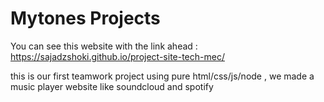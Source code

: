 # Mytones Projects

You can see this website with the link ahead :
https://sajadzshoki.github.io/project-site-tech-mec/

this is our first teamwork project using pure html/css/js/node , we made a music player website like soundcloud and spotify
